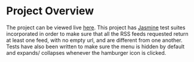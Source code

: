 # Project Overview

The project can be viewed live [here](http://ankitasood.github.io/frontend-nanodegree-feedreader-master/). This project has [Jasmine](http://jasmine.github.io/) test suites incorporated in order to make sure that all the RSS feeds requested return at least one feed, with no empty url, and are different from one another. Tests have also been written to make sure the menu is hidden by default and expands/ collapses whenever the hamburger icon is clicked.

